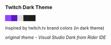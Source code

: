 ### Twitch Dark Theme

<div style="display: inline-block; background: #9147ff; width: 20px; height: 20px;"></div><div style="display: inline-block; background: #5c16c5; width: 20px; height: 20px;"></div><div style="display: inline-block; background: #dedee3; width: 20px; height: 20px;"></div><div style="display: inline-block; background: #232324; width: 20px; height: 20px;"></div><div style="display: inline-block; background: #1e1e1f; width: 20px; height: 20px;"></div>

inspired by twitch.tv brand colors (in dark theme)

*original theme - Visual Studio Dark from Rider IDE* 